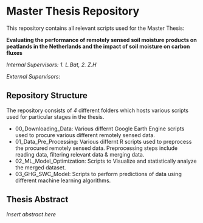 # Master Thesis Repository
 This repository contains all relevant scripts used for the Master Thesis: 

**Evaluating the performance of remotely sensed soil moisture products on peatlands in the Netherlands and the impact of soil moisture on carbon fluxes**

*Internal Supervisors: 1. L.Bat, 2. Z.H* 

*External Supervisors:*  

## Repository Structure 

The repository consists of *4* different folders which hosts various scripts used for particular stages in the thesis.

- 00_Downloading_Data: Various differnt Google Earth Engine scripts used to procure various different remotely sensed data. 
- 01_Data_Pre_Processing: Various differnt R scripts used to preprocess the procured remotely sensed data. Preprocessing steps include reading data, filtering relevant data & merging data. 
- 02_ML_Model_Optimization: Scripts to Visualize and statistically analyze the merged dataset. 
- 03_GHG_SWC_Model: Scripts to perform predictions of data using different machine learning algorithms.     

## Thesis Abstract 

*Insert abstract here*

### 

